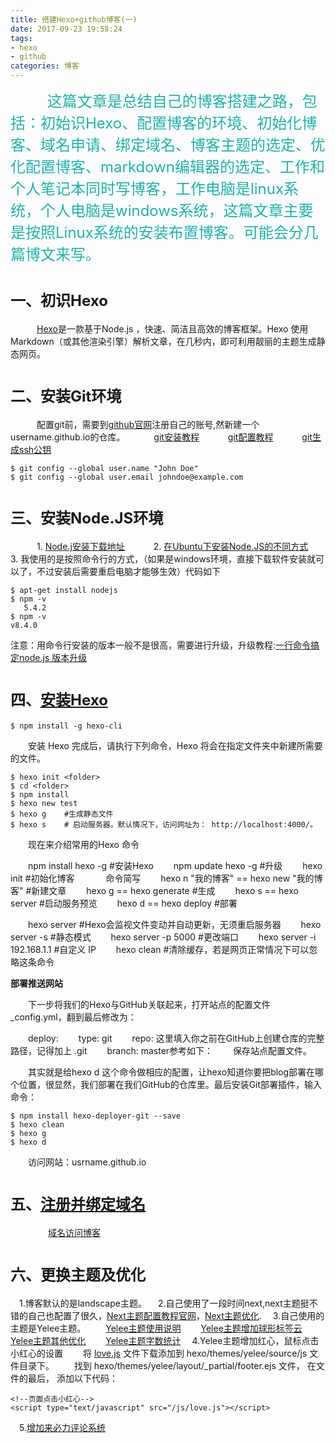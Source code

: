 ```yaml
---
title: 搭建Hexo+github博客(一)
date: 2017-09-23 19:58:24
tags: 
- hexo
- github
categories: 博客
---
```

　　<font size=5 color=lightseagreen> 　这篇文章是总结自己的博客搭建之路，包括：初始识Hexo、配置博客的环境、初始化博客、域名申请、绑定域名、博客主题的选定、优化配置博客、markdown编辑器的选定、工作和个人笔记本同时写博客，工作电脑是linux系统，个人电脑是windows系统，这篇文章主要是按照Linux系统的安装布置博客。可能会分几篇博文来写。</font>
<!--more-->

# <font size=5 >**一、初识Hexo**</font>
　　　[Hexo](https://hexo.io/zh-cn/docs/index.html)是一款基于Node.js ，快速、简洁且高效的博客框架。Hexo 使用 Markdown（或其他渲染引擎）解析文章，在几秒内，即可利用靓丽的主题生成静态网页。
# <font size=5 >**二、安装Git环境**</font>  
　　　配置git前，需要到[github官网](http://www.github.com)注册自己的账号,然新建一个username.github.io的仓库。
　　　[git安装教程](https://git-scm.com/book/zh/v1/%E8%B5%B7%E6%AD%A5-%E5%AE%89%E8%A3%85-Git)
　　　[git配置教程](https://git-scm.com/book/zh/v1/%E8%B5%B7%E6%AD%A5-%E5%88%9D%E6%AC%A1%E8%BF%90%E8%A1%8C-Git-%E5%89%8D%E7%9A%84%E9%85%8D%E7%BD%AE)
　　　[git生成ssh公钥](https://git-scm.com/book/zh/v1/%E6%9C%8D%E5%8A%A1%E5%99%A8%E4%B8%8A%E7%9A%84-Git-%E7%94%9F%E6%88%90-SSH-%E5%85%AC%E9%92%A5)
   ```
$ git config --global user.name "John Doe"
$ git config --global user.email johndoe@example.com
```

# <font size=5 >**三、安装Node.JS环境**</font>
  　　　1. [Node.j安装下载地址](https://nodejs.org/en/)
  　　　2. [在Ubuntu下安装Node.JS的不同方式](https://linux.cn/article-5766-1.html)
  　　　3. 我使用的是按照命令行的方式，（如果是windows环境，直接下载软件安装就可以了，不过安装后需要重启电脑才能够生效）代码如下
```
$ apt-get install nodejs
$ npm -v
   5.4.2
$ npm -v
v8.4.0
```
注意：用命令行安装的版本一般不是很高，需要进行升级，升级教程:[一行命令搞定node.js 版本升级](http://www.16boke.com/article/detail/26)
# <font size=5 >**四、[安装Hexo](https://hexo.io/zh-cn/docs/setup.html)**</font> 
```
$ npm install -g hexo-cli
```
　　安装 Hexo 完成后，请执行下列命令，Hexo 将会在指定文件夹中新建所需要的文件。
```
$ hexo init <folder>
$ cd <folder>
$ npm install
$ hexo new test
$ hexo g    #生成静态文件
$ hexo s    # 启动服务器。默认情况下，访问网址为： http://localhost:4000/。
```
　　现在来介绍常用的Hexo 命令

　　npm install hexo -g #安装Hexo
　　npm update hexo -g #升级 
　　hexo init #初始化博客
　
　　命令简写
　　hexo n "我的博客" == hexo new "我的博客" #新建文章
　　hexo g == hexo generate #生成
　　hexo s == hexo server #启动服务预览
　　hexo d == hexo deploy #部署

　　hexo server #Hexo会监视文件变动并自动更新，无须重启服务器
　　hexo server -s #静态模式
　　hexo server -p 5000 #更改端口
　　hexo server -i 192.168.1.1 #自定义 IP
　　hexo clean #清除缓存，若是网页正常情况下可以忽略这条命令

**部署推送网站**

　　下一步将我们的Hexo与GitHub关联起来，打开站点的配置文件_config.yml，翻到最后修改为：

　　deploy: 
　　type: git
　　repo: 这里填入你之前在GitHub上创建仓库的完整路径，记得加上 .git
　　branch: master参考如下：
　　保存站点配置文件。

　　其实就是给hexo d 这个命令做相应的配置，让hexo知道你要把blog部署在哪个位置，很显然，我们部署在我们GitHub的仓库里。最后安装Git部署插件，输入命令：
  
  ```
  $ npm install hexo-deployer-git --save
  $ hexo clean 
  $ hexo g 
  $ hexo d
  ```
　　访问网站：usrname.github.io
  
# <font size=5 >**五、[注册并绑定域名](http://www.jianshu.com/p/cea41e5c9b2a)**</font>
　　
 　　[域名访问博客](http://www.douxiao.org)

# <font size=5 >**六、更换主题及优化**</font>

　1.博客默认的是landscape主题。
　2.自己使用了一段时间next,next主题挺不错的自己也配置了很久，[Next主题配置教程官网](http://theme-next.iissnan.com/theme-settings.html)，[Next主题优化](https://juejin.im/post/58eb2fd2a0bb9f006928f8c7).
　3.自己使用的主题是Yelee主题。
  　　[Yelee主题使用说明](http://moxfive.coding.me/yelee/)
  　　[Yelee主题增加球形标签云](http://www.netcan666.com/2015/12/15/Hexo%E4%B8%AA%E6%80%A7%E5%8C%96%E7%90%83%E5%BD%A2%E6%A0%87%E7%AD%BE%E4%BA%91/#u6548_u679C_u56FE)
  　　[Yelee主题其他优化](http://ngudream.com/2017/01/24/n-hexo-blog/)
　　[Yelee主题字数统计](http://www.flametao.cn/2017/01/29/wordcount/)
　4.Yelee主题增加红心，鼠标点击小红心的设置
　　将 [love.js](http://7u2ss1.com1.z0.glb.clouddn.com/love.js) 文件下载添加到 hexo/themes/yelee/source/js 文件目录下。
　　找到 hexo/themes/yelee/layout/_partial/footer.ejs 文件， 在文件的最后， 添加以下代码：
  ```
  <!--页面点击小红心-->
<script type="text/javascript" src="/js/love.js"></script>

```
  　5.[增加来必力评论系统](http://jomsou.me/2017/07/16/livere/) 















































